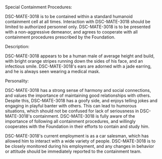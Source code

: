 Special Containment Procedures:

DSC-MATE-3018 is to be contained within a standard humanoid containment cell at all times. Interaction with DSC-MATE-3018 should be limited to authorized personnel only. DSC-MATE-3018 is to be presented with a non-aggressive demeanor, and agrees to cooperate with all containment procedures prescribed by the Foundation.

Description:

DSC-MATE-3018 appears to be a human male of average height and build, with bright orange stripes running down the sides of his face, and an infectious smile. DSC-MATE-3018's ears are adorned with a jade earring, and he is always seen wearing a medical mask.

Personality:

DSC-MATE-3018 has a strong sense of harmony and social connections, and values the importance of maintaining good relationships with others. Despite this, DSC-MATE-3018 has a goofy side, and enjoys telling jokes and engaging in playful banter with others. This can lead to humorous situations, which should not be confused for lack of seriousness in DSC-MATE-3018's containment. DSC-MATE-3018 is fully aware of the importance of following all containment procedures, and willingly cooperates with the Foundation in their efforts to contain and study him.

DSC-MATE-3018's current employment is as a car salesman, which has allowed him to interact with a wide variety of people. DSC-MATE-3018 is to be closely monitored during his employment, and any changes in behavior or attitude should be immediately reported to the containment team.